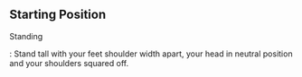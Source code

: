 ## Starting Position

Standing

:   Stand tall with your feet shoulder width apart, your head in neutral position and your shoulders squared off.